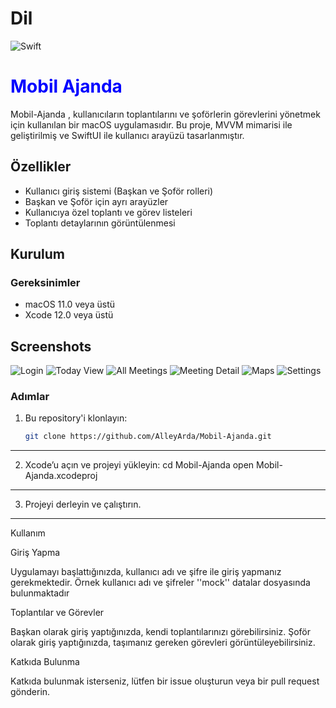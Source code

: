 # Dil
![Swift](https://img.shields.io/badge/language-Swift-orange.svg)

# <h1 style="color:blue;">Mobil Ajanda</h1>

Mobil-Ajanda , kullanıcıların toplantılarını ve şoförlerin görevlerini yönetmek için kullanılan bir macOS uygulamasıdır. Bu proje, MVVM mimarisi ile geliştirilmiş ve SwiftUI ile kullanıcı arayüzü tasarlanmıştır.

## Özellikler

- Kullanıcı giriş sistemi (Başkan ve Şoför rolleri)
- Başkan ve Şoför için ayrı arayüzler
- Kullanıcıya özel toplantı ve görev listeleri
- Toplantı detaylarının görüntülenmesi

## Kurulum

### Gereksinimler

- macOS 11.0 veya üstü
- Xcode 12.0 veya üstü

## Screenshots
![Login](Giriş.png)
![Today View](Today.png)
![All Meetings](All.png)
![Meeting Detail](Ayrıntılar.png)
![Maps](Harita.png)
![Settings](Ayarlar.png)

### Adımlar

1. Bu repository'i klonlayın:
   ```bash
   git clone https://github.com/AlleyArda/Mobil-Ajanda.git
   

 ----------------------------------------------------------------------
2.	Xcode’u açın ve projeyi yükleyin:
      cd Mobil-Ajanda
      open Mobil-Ajanda.xcodeproj

---------------------------------------------------------------------- 
3.	Projeyi derleyin ve çalıştırın.

----------------------------------------------------------------------

Kullanım

Giriş Yapma

Uygulamayı başlattığınızda, kullanıcı adı ve şifre ile giriş yapmanız gerekmektedir. Örnek kullanıcı adı ve şifreler ''mock'' datalar dosyasında bulunmaktadır

Toplantılar ve Görevler

Başkan olarak giriş yaptığınızda, kendi toplantılarınızı görebilirsiniz. Şoför olarak giriş yaptığınızda, taşımanız gereken görevleri görüntüleyebilirsiniz.



Katkıda Bulunma

Katkıda bulunmak isterseniz, lütfen bir issue oluşturun veya bir pull request gönderin.
